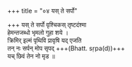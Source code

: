 +++
title = "०४ यस् ते सर्पो"

+++
यस् ते सर्पो वृश्चिकस् तृष्टदंश्मा  
हेमन्तजब्धो भृमलो गुहा शये ।  
क्रिमिर् इल्मं पृथिवि प्रावृषि यद् एजति  
तन् नः सर्पन् मोप सृपद् +++(Bhatt. sṛpa(d))+++  
यच् छिवं तेन नो मृड ॥